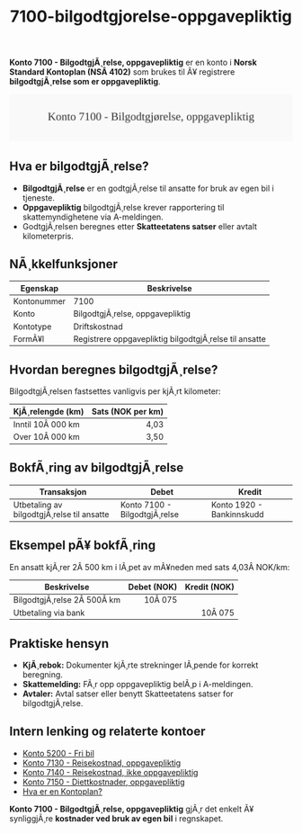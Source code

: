 ﻿---
title: "7100-bilgodtgjorelse-oppgavepliktig"
meta_title: "7100-bilgodtgjorelse-oppgavepliktig"
meta_description: '**Konto 7100 - BilgodtgjÃ¸relse, oppgavepliktig** er en konto i **Norsk Standard Kontoplan (NSÂ 4102)** som brukes til Ã¥ registrere **bilgodtgjÃ¸relse som er o...'
slug: 7100-bilgodtgjorelse-oppgavepliktig
type: blog
layout: pages/single
---

**Konto 7100 - BilgodtgjÃ¸relse, oppgavepliktig** er en konto i **Norsk Standard Kontoplan (NSÂ 4102)** som brukes til Ã¥ registrere **bilgodtgjÃ¸relse som er oppgavepliktig**.

![Illustrasjon av konto 7100 BilgodtgjÃ¸relse, oppgavepliktig](7100-bilgodtgjorelse-oppgavepliktig-image.svg)

## Hva er bilgodtgjÃ¸relse?

* **BilgodtgjÃ¸relse** er en godtgjÃ¸relse til ansatte for bruk av egen bil i tjeneste.
* **Oppgavepliktig** bilgodtgjÃ¸relse krever rapportering til skattemyndighetene via A-meldingen.
* GodtgjÃ¸relsen beregnes etter **Skatteetatens satser** eller avtalt kilometerpris.

## NÃ¸kkelfunksjoner

| Egenskap      | Beskrivelse                                         |
|---------------|-----------------------------------------------------|
| Kontonummer   | 7100                                                |
| Konto         | BilgodtgjÃ¸relse, oppgavepliktig                     |
| Kontotype     | Driftskostnad                                       |
| FormÃ¥l        | Registrere oppgavepliktig bilgodtgjÃ¸relse til ansatte |

## Hvordan beregnes bilgodtgjÃ¸relse?

BilgodtgjÃ¸relsen fastsettes vanligvis per kjÃ¸rt kilometer:

| KjÃ¸relengde (km)          | Sats (NOK per km) |
|---------------------------|------------------:|
| Inntil 10Â 000 km          | 4,03              |
| Over 10Â 000 km            | 3,50              |

## BokfÃ¸ring av bilgodtgjÃ¸relse

| Transaksjon                              | Debet                  | Kredit                     |
|------------------------------------------|------------------------|----------------------------|
| Utbetaling av bilgodtgjÃ¸relse til ansatte | Konto 7100 - BilgodtgjÃ¸relse | Konto 1920 - Bankinnskudd |

## Eksempel pÃ¥ bokfÃ¸ring

En ansatt kjÃ¸rer 2Â 500 km i lÃ¸pet av mÃ¥neden med sats 4,03Â NOK/km:

| Beskrivelse              | Debet (NOK) | Kredit (NOK) |
|--------------------------|------------:|-------------:|
| BilgodtgjÃ¸relse 2Â 500Â km |      10Â 075 |              |
| Utbetaling via bank      |             |      10Â 075 |

## Praktiske hensyn

* **KjÃ¸rebok:** Dokumenter kjÃ¸rte strekninger lÃ¸pende for korrekt beregning.
* **Skattemelding:** FÃ¸r opp oppgavepliktig belÃ¸p i A-meldingen.
* **Avtaler:** Avtal satser eller benytt Skatteetatens satser for bilgodtgjÃ¸relse.

## Intern lenking og relaterte kontoer

* [Konto 5200 - Fri bil](/blogs/kontoplan/5200-fri-bil "Konto 5200 - Fri bil: RegnskapsfÃ¸ring av firmabil som ansattgode i Norsk kontoplan")
* [Konto 7130 - Reisekostnad, oppgavepliktig](/blogs/kontoplan/7130-reisekostnad-oppgavepliktig "Konto 7130 - Reisekostnad, oppgavepliktig: Komplett Guide til Oppgavepliktige Reisekostnader")
* [Konto 7140 - Reisekostnad, ikke oppgavepliktig](/blogs/kontoplan/7140-reisekostnad-ikke-oppgavepliktig "Konto 7140 - Reisekostnad, ikke oppgavepliktig: Komplett Guide til Ikke Oppgavepliktige Reisekostnader")
* [Konto 7150 - Diettkostnader, oppgavepliktig](/blogs/kontoplan/7150-diettkostnader-oppgavepliktig "Konto 7150 - Diettkostnader, oppgavepliktig: Guide til oppgavepliktige diettkostnader i Norsk Standard Kontoplan")
* [Hva er en Kontoplan?](/blogs/regnskap/hva-er-kontoplan "Hva er en Kontoplan? Komplett Guide til Kontoplaner i Norsk Regnskap")

**Konto 7100 - BilgodtgjÃ¸relse, oppgavepliktig** gjÃ¸r det enkelt Ã¥ synliggjÃ¸re **kostnader ved bruk av egen bil** i regnskapet.
